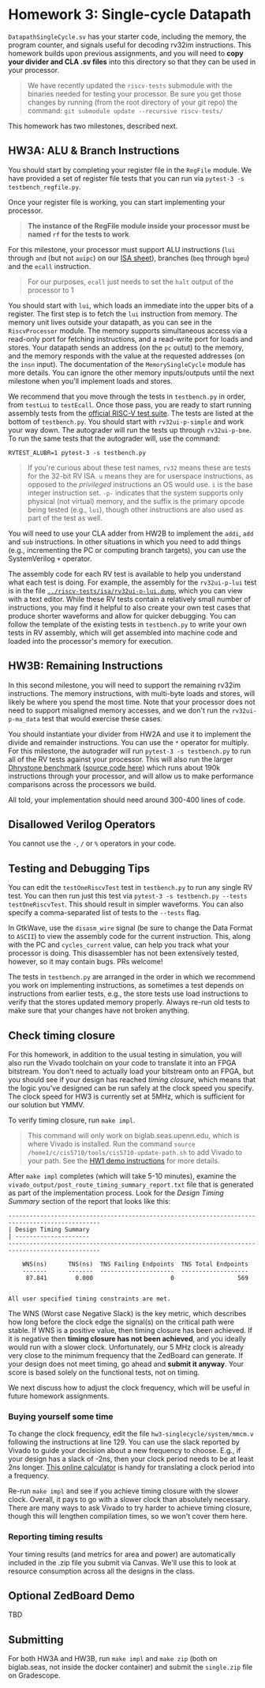 # Homework 3: Single-cycle Datapath

`DatapathSingleCycle.sv` has your starter code, including the memory, the program counter, and signals useful for decoding rv32im instructions. This homework builds upon previous assignments, and you will need to **copy your divider and CLA .sv files** into this directory so that they can be used in your processor.

> We have recently updated the `riscv-tests` submodule with the binaries needed for testing your processor. Be sure you get those changes by running (from the root directory of your git repo) the command: `git submodule update --recursive riscv-tests/`

This homework has two milestones, described next.

## HW3A: ALU & Branch Instructions

You should start by completing your register file in the `RegFile` module. We have provided a set of register file tests that you can run via `pytest-3 -s testbench_regfile.py`.

Once your register file is working, you can start implementing your processor. 

> **The instance of the RegFile module inside your processor must be named `rf` for the tests to work**.

For this milestone, your processor must support ALU instructions (`lui` through `and` (but not `auipc`) on our [ISA sheet](../riscv%20isa%20reference%20sheet.pdf)), branches (`beq` through `bgeu`) and the `ecall` instruction.

> For our purposes, `ecall` just needs to set the `halt` output of the processor to 1

You should start with `lui`, which loads an immediate into the upper bits of a register. The first step is to fetch the `lui` instruction from memory. The memory unit lives outside your datapath, as you can see in the `RiscvProcessor` module. The memory supports simultaneous access via a read-only port for fetching instructions, and a read-write port for loads and stores. Your datapath sends an address (on the `pc` outut) to the memory, and the memory responds with the value at the requested addresses (on the `insn` input). The documentation of the `MemorySingleCycle` module has more details. You can ignore the other memory inputs/outputs until the next milestone when you'll implement loads and stores.

We recommend that you move through the tests in `testbench.py` in order, from `testLui` to `testEcall`. Once those pass, you are ready to start running assembly tests from the [official RISC-V test suite](https://github.com/riscv-software-src/riscv-tests). The tests are listed at the bottom of `testbench.py`. You should start with `rv32ui-p-simple` and work your way down. The autograder will run the tests up through `rv32ui-p-bne`. To run the same tests that the autograder will, use the command:

```
RVTEST_ALUBR=1 pytest-3 -s testbench.py
```

> If you're curious about these test names, `rv32` means these are tests for the 32-bit RV ISA. `u` means they are for userspace instructions, as opposed to the *privileged* instructions an OS would use. `i` is the base integer instruction set. `-p-` indicates that the system supports only physical (not virtual) memory, and the suffix is the primary opcode being tested (e.g., `lui`), though other instructions are also used as part of the test as well.

You will need to use your CLA adder from HW2B to implement the `addi`, `add` and `sub` instructions. In other situations in which you need to add things (e.g., incrementing the PC or computing branch targets), you can use the SystemVerilog `+` operator.

The assembly code for each RV test is available to help you understand what each test is doing. For example, the assembly for the `rv32ui-p-lui` test is in the file [`../riscv-tests/isa/rv32ui-p-lui.dump`](../riscv-tests/isa/rv32ui-p-lui.dump), which you can view with a text editor. While these RV tests contain a relatively small number of instructions, you may find it helpful to also create your own test cases that produce shorter waveforms and allow for quicker debugging. You can follow the template of the existing tests in `testbench.py` to write your own tests in RV assembly, which will get assembled into machine code and loaded into the processor's memory for execution.


## HW3B: Remaining Instructions

In this second milestone, you will need to support the remaining rv32im instructions. The memory instructions, with multi-byte loads and stores, will likely be where you spend the most time. Note that your processor does not need to support misaligned memory accesses, and we don't run the `rv32ui-p-ma_data` test that would exercise these cases.

You should instantiate your divider from HW2A and use it to implement the divide and remainder instructions. You can use the `*` operator for multiply. For this milestone, the autograder will run `pytest-3 -s testbench.py` to run all of the RV tests against your processor. This will also run the larger [Dhrystone benchmark](https://en.wikipedia.org/wiki/Dhrystone) ([source code here](https://github.com/cis5710/riscv-tests/tree/master/benchmarks/dhrystone)) which runs about 190k instructions through your processor, and will allow us to make performance comparisons across the processors we build.

All told, your implementation should need around 300-400 lines of code.

## Disallowed Verilog Operators

You cannot use the `-`, `/` or `%` operators in your code.

## Testing and Debugging Tips

You can edit the `testOneRiscvTest` test in `testbench.py` to run any single RV test. You can then run just this test via `pytest-3 -s testbench.py --tests testOneRiscvTest`. This should result in simpler waveforms. You can also specify a comma-separated list of tests to the `--tests` flag.

In GtkWave, use the `disasm_wire` signal (be sure to change the Data Format to `ASCII`) to view the assembly code for the current instruction. This, along with the PC and `cycles_current` value, can help you track what your processor is doing. This disassembler has not been extensively tested, however, so it may contain bugs. PRs welcome!

The tests in `testbench.py` are arranged in the order in which we recommend you work on implementing instructions, as sometimes a test depends on instructions from earlier tests, e.g., the store tests use load instructions to verify that the stores updated memory properly. Always re-run old tests to make sure that your changes have not broken anything.


## Check timing closure

For this homework, in addition to the usual testing in simulation, you will also run the Vivado toolchain on your code to translate it into an FPGA bitstream. You don't need to actually load your bitstream onto an FPGA, but you should see if your design has reached *timing closure*, which means that the logic you've designed can be run safely at the clock speed you specify. The clock speed for HW3 is currently set at 5MHz, which is sufficient for our solution but YMMV.

To verify timing closure, run `make impl`.

> This command will only work on biglab.seas.upenn.edu, which is where Vivado is installed. Run the command `source /home1/c/cis5710/tools/cis5710-update-path.sh` to add Vivado to your path. See the [HW1 demo instructions](../hw1/hw1.md#optional-zedboard-demo) for more details.

After `make impl` completes (which will take 5-10 minutes), examine the `vivado_output/post_route_timing_summary_report.txt` file that is generated as part of the implementation process. Look for the *Design Timing Summary* section of the report that looks like this:
```
------------------------------------------------------------------------------------------------
| Design Timing Summary
| ---------------------
------------------------------------------------------------------------------------------------

    WNS(ns)      TNS(ns)  TNS Failing Endpoints  TNS Total Endpoints
    -------      -------  ---------------------  -------------------
     87.841        0.000                      0                  569


All user specified timing constraints are met.
```

The WNS (Worst case Negative Slack) is the key metric, which describes how long before the clock edge the signal(s) on the critical path were stable. If WNS is a positive value, then timing closure has been achieved. If it is negative then **timing closure has not been achieved**, and you ideally would run with a slower clock. Unfortunately, our 5 MHz clock is already very close to the minimum frequency that the ZedBoard can generate. If your design does not meet timing, go ahead and **submit it anyway**. Your score is based solely on the functional tests, not on timing.

We next discuss how to adjust the clock frequency, which will be useful in future homework assignments.

### Buying yourself some time

To change the clock frequency, edit the file `hw3-singlecycle/system/mmcm.v` following the instructions at line 129. You can use the slack reported by Vivado to guide your decision about a new frequency to choose. E.g., if your design has a slack of -2ns, then your clock period needs to be at least 2ns longer. [This online calculator](https://www.sensorsone.com/period-to-frequency-calculator/) is handy for translating a clock period into a frequency.

Re-run `make impl` and see if you achieve timing closure with the slower clock. Overall, it pays to go with a slower clock than absolutely necessary. There are many ways to ask Vivado to try harder to achieve timing closure, though this will lengthen compilation times, so we won't cover them here.

### Reporting timing results

Your timing results (and metrics for area and power) are automatically included in the .zip file you submit via Canvas. We'll use this to look at resource consumption across all the designs in the class.


## Optional ZedBoard Demo

TBD

## Submitting

For both HW3A and HW3B, run `make impl` and `make zip` (both on biglab.seas, not inside the docker container) and submit the `single.zip` file on Gradescope.
